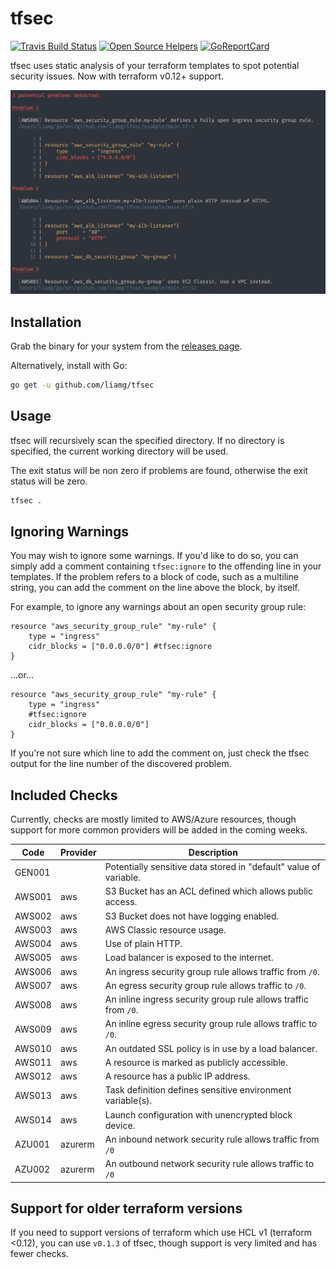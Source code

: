 # tfsec

[![Travis Build Status](https://travis-ci.org/liamg/tfsec.svg?branch=master)](https://travis-ci.org/liamg/tfsec)
[![Open Source Helpers](https://www.codetriage.com/liamg/tfsec/badges/users.svg)](https://www.codetriage.com/liamg/tfsec)
[![GoReportCard](https://goreportcard.com/badge/github.com/liamg/tfsec)](https://goreportcard.com/report/github.com/liamg/tfsec)

tfsec uses static analysis of your terraform templates to spot potential security issues. Now with terraform v0.12+ support.

![](example.png)

## Installation

Grab the binary for your system from the [releases page](https://github.com/liamg/tfsec/releases).

Alternatively, install with Go:

```bash
go get -u github.com/liamg/tfsec
```

## Usage

tfsec will recursively scan the specified directory. If no directory is specified, the current working directory will be used.

The exit status will be non zero if problems are found, otherwise the exit status will be zero.

```bash
tfsec .
```

## Ignoring Warnings

You may wish to ignore some warnings. If you'd like to do so, you can simply add a comment containing `tfsec:ignore` to the offending line in your templates. If the problem refers to a block of code, such as a multiline string, you can add the comment on the line above the block, by itself.

For example, to ignore any warnings about an open security group rule:

```hcl
resource "aws_security_group_rule" "my-rule" {
    type = "ingress"
    cidr_blocks = ["0.0.0.0/0"] #tfsec:ignore
}
```

...or...

```hcl
resource "aws_security_group_rule" "my-rule" {
    type = "ingress"
    #tfsec:ignore
    cidr_blocks = ["0.0.0.0/0"] 
}
```

If you're not sure which line to add the comment on, just check the tfsec output for the line number of the discovered problem.

## Included Checks

Currently, checks are mostly limited to AWS/Azure resources, though support for more common providers will be added in the coming weeks.

| Code    | Provider | Description |
|---------|----------|-------------|
| GEN001  |          | Potentially sensitive data stored in "default" value of variable.
| AWS001  | aws      | S3 Bucket has an ACL defined which allows public access.
| AWS002  | aws      | S3 Bucket does not have logging enabled.
| AWS003  | aws      | AWS Classic resource usage.
| AWS004  | aws      | Use of plain HTTP.
| AWS005  | aws      | Load balancer is exposed to the internet.
| AWS006  | aws      | An ingress security group rule allows traffic from `/0`.
| AWS007  | aws      | An egress security group rule allows traffic to `/0`.
| AWS008  | aws      | An inline ingress security group rule allows traffic from `/0`.
| AWS009  | aws      | An inline egress security group rule allows traffic to `/0`.
| AWS010  | aws      | An outdated SSL policy is in use by a load balancer.
| AWS011  | aws      | A resource is marked as publicly accessible.
| AWS012  | aws      | A resource has a public IP address.
| AWS013  | aws      | Task definition defines sensitive environment variable(s).
| AWS014  | aws      | Launch configuration with unencrypted block device.
| AZU001  | azurerm  | An inbound network security rule allows traffic from `/0`
| AZU002  | azurerm  | An outbound network security rule allows traffic to `/0`

## Support for older terraform versions

If you need to support versions of terraform which use HCL v1 (terraform <0.12), you can use `v0.1.3` of tfsec, though support is very limited and has fewer checks.
